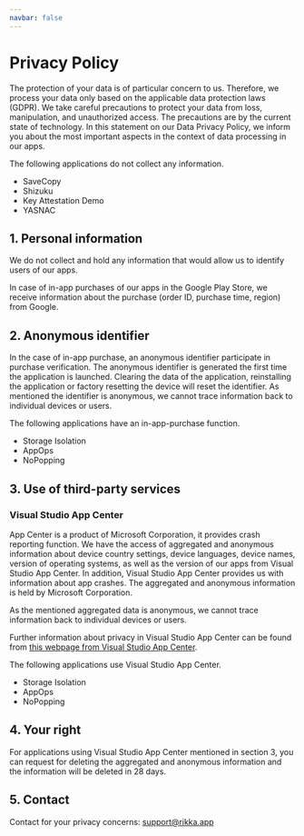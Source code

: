 ```yaml
---
navbar: false
---
```


# Privacy Policy

The protection of your data is of particular concern to us. Therefore, we process your data only based on the applicable data protection laws (GDPR). We take careful precautions to protect your data from loss, manipulation, and unauthorized access. The precautions are by the current state of technology. In this statement on our Data Privacy Policy, we inform you about the most important aspects in the context of data processing in our apps.

The following applications do not collect any information.

* SaveCopy
* Shizuku
* Key Attestation Demo
* YASNAC

## 1. Personal information

We do not collect and hold any information that would allow us to identify users of our apps.

In case of in-app purchases of our apps in the Google Play Store, we receive information about the purchase (order ID, purchase time, region) from Google.

## 2. Anonymous identifier

In the case of in-app purchase, an anonymous identifier participate in purchase verification. The anonymous identifier is generated the first time the application is launched. Clearing the data of the application, reinstalling the application or factory resetting the device will reset the identifier. As mentioned the identifier is anonymous, we cannot trace information back to individual devices or users.

The following applications have an in-app-purchase function.

* Storage Isolation
* AppOps
* NoPopping

## 3. Use of third-party services 

### Visual Studio App Center

App Center is a product of Microsoft Corporation, it provides crash reporting function. We have the access of aggregated and anonymous information about device country settings, device languages, device names, version of operating systems, as well as the version of our apps from Visual Studio App Center. In addition, Visual Studio App Center provides us with information about app crashes. The aggregated and anonymous information is held by Microsoft Corporation.

As the mentioned aggregated data is anonymous, we cannot trace information back to individual devices or users.

Further information about privacy in Visual Studio App Center can be found from [this webpage from Visual Studio App Center](https://docs.microsoft.com/en-us/appcenter/gdpr/).

The following applications use Visual Studio App Center.

* Storage Isolation
* AppOps
* NoPopping

## 4. Your right

For applications using Visual Studio App Center mentioned in section 3, you can request for deleting the aggregated and anonymous information and the information will be deleted in 28 days.

## 5. Contact 

Contact for your privacy concerns: [support@rikka.app](mailto://support@rikka.app)